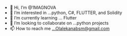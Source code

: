 - 👋 Hi, I’m @1MAGNOVA
- 👀 I’m interested in ...python, C#, FLUTTER, and Solidity
- 🌱 I’m currently learning ... Flutter
- 💞️ I’m looking to collaborate on ...python projects
- 📫 How to reach me ...Olalekanabsm@gmail.com  

<!---
1MAGNOVA/1MAGNOVA is a ✨ special ✨ repository because its `README.md` (this file) appears on your GitHub profile.
You can click the Preview link to take a look at your changes.
--->
